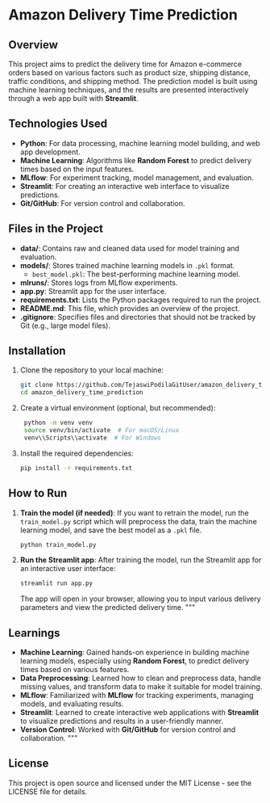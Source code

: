 
# Amazon Delivery Time Prediction

## Overview

This project aims to predict the delivery time for Amazon e-commerce orders based on various factors such as product size, shipping distance, traffic conditions, and shipping method. The prediction model is built using machine learning techniques, and the results are presented interactively through a web app built with **Streamlit**.

## Technologies Used

- **Python**: For data processing, machine learning model building, and web app development.
- **Machine Learning**: Algorithms like **Random Forest** to predict delivery times based on the input features.
- **MLflow**: For experiment tracking, model management, and evaluation.
- **Streamlit**: For creating an interactive web interface to visualize predictions.
- **Git/GitHub**: For version control and collaboration.

## Files in the Project

- **data/**: Contains raw and cleaned data used for model training and evaluation.
- **models/**: Stores trained machine learning models in `.pkl` format.
  - `best_model.pkl`: The best-performing machine learning model.
- **mlruns/**: Stores logs from MLflow experiments.
- **app.py**: Streamlit app for the user interface.
- **requirements.txt**: Lists the Python packages required to run the project.
- **README.md**: This file, which provides an overview of the project.
- **.gitignore**: Specifies files and directories that should not be tracked by Git (e.g., large model files).

## Installation

1. Clone the repository to your local machine:

   ```bash
   git clone https://github.com/TejaswiPodilaGitUser/amazon_delivery_time_prediction.git
   cd amazon_delivery_time_prediction
   ```

2. Create a virtual environment (optional, but recommended):

   ```bash
    python -m venv venv
    source venv/bin/activate  # For macOS/Linux
    venv\\Scripts\\activate  # For Windows
    ```
3. Install the required dependencies:
    ```bash
   pip install -r requirements.txt
    ```

## How to Run

1. **Train the model (if needed)**:
   If you want to retrain the model, run the `train_model.py` script which will preprocess the data, train the machine learning model, and save the best model as a `.pkl` file.

   ```bash
   python train_model.py
   ```

2. **Run the Streamlit app**:
   After training the model, run the Streamlit app for an interactive user interface:

   ```bash
   streamlit run app.py
   ```

   The app will open in your browser, allowing you to input various delivery parameters and view the predicted delivery time. """


## Learnings

- **Machine Learning**: Gained hands-on experience in building machine learning models, especially using **Random Forest**, to predict delivery times based on various features.
- **Data Preprocessing**: Learned how to clean and preprocess data, handle missing values, and transform data to make it suitable for model training.
- **MLflow**: Familiarized with **MLflow** for tracking experiments, managing models, and evaluating results.
- **Streamlit**: Learned to create interactive web applications with **Streamlit** to visualize predictions and results in a user-friendly manner.
- **Version Control**: Worked with **Git/GitHub** for version control and collaboration.
"""
## License

This project is open source and licensed under the MIT License - see the LICENSE file for details.
